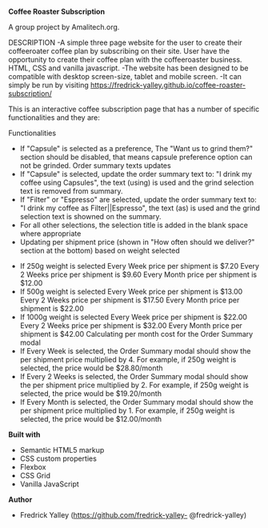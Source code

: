 **Coffee Roaster Subscription**

A group project by Amalitech.org.


DESCRIPTION -A simple three page website for the user to create their coffeeroater coffee plan by subscribing on their site. User have the opportunity to create their coffee plan with the coffeeroaster business. HTML, CSS and vanilla javascript. -The website has been designed to be compatible with desktop screen-size, tablet and mobile screen. -It can simply be run by visiting https://fredrick-yalley.github.io/coffee-roaster-subscription/

This is an interactive coffee subscription page that has a number of specific functionalities and they are:

Functionalities
* If "Capsule" is selected as a preference,
The "Want us to grind them?" section should be disabled, that means capsule preference option can not be grinded.
Order summary texts updates
* If "Capsule" is selected, update the order summary text to:
"I drink my coffee using Capsules", the text (using) is used and the grind selection text is removed from summary.
* If "Filter" or "Espresso" are selected, update the order summary text to:
"I drink my coffee as Filter||Espresso", the text (as) is used  and the grind selection text is showned on the summary.
* For all other selections, the selection title is added in the blank space where appropriate
* Updating per shipment price (shown in "How often should we deliver?" section at the bottom) based on weight selected
- If 250g weight is selected
Every Week price per shipment is $7.20
Every 2 Weeks price per shipment is $9.60
Every Month price per shipment is $12.00
- If 500g weight is selected
Every Week price per shipment is $13.00
Every 2 Weeks price per shipment is $17.50
Every Month price per shipment is $22.00
- If 1000g weight is selected
Every Week price per shipment is $22.00
Every 2 Weeks price per shipment is $32.00
Every Month price per shipment is $42.00
Calculating per month cost for the Order Summary modal
- If Every Week is selected, the Order Summary modal should show the per shipment price multiplied by 4. For example, if 250g weight is selected, the price would be $28.80/month
- If Every 2 Weeks is selected, the Order Summary modal should show the per shipment price multiplied by 2. For example, if 250g weight is selected, the price would be $19.20/month
- If Every Month is selected, the Order Summary modal should show the per shipment price multiplied by 1. For example, if 250g weight is selected, the price would be $12.00/month

**Built with**

- Semantic HTML5 markup
- CSS custom properties
- Flexbox
- CSS Grid
- Vanilla JavaScript 

 **Author**
- Fredrick Yalley (https://github.com/fredrick-yalley- @fredrick-yalley)